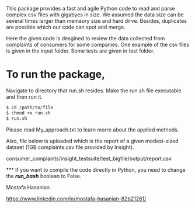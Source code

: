This package provides a fast and agile Python code to read and parse complex csv files with gigabyes in size. 
We assumed the data size can be several times larger than memaory size and hard dirve. Besides, duplicates are possible which our code can spot and merge. 

Here the given code is desgined to review the data collected from complaints of consumers for some companies. 
One example of the csv files is given in the input folder. Some tests are given in test folder. 


# To run the package, 
  
Navigate to directory that run.sh resides. Make the run.sh file executable and then run it.

```sh
$ cd /path/to/file
$ chmod +x run.sh
$ run.sh
```



Please read My_approach.txt to learn morre about the applied methods. 

Also, file below is uploaded which is the report of a given modest-sized dataset (1GB complaints.csv file provided by Insight).

consumer_complaints/insight_testsuite/test_bigfile/output/report.csv

*** If you want to compile the code directly in Python, you need to change the ***run_bash*** boolean to False. 

Mostafa Hasanian

https://www.linkedin.com/in/mostafa-hasanian-82b21261/ 



